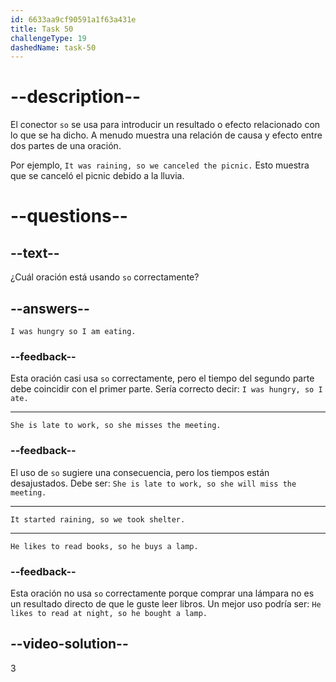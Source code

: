 ```yaml
---
id: 6633aa9cf90591a1f63a431e
title: Task 50
challengeType: 19
dashedName: task-50
---
```


# --description--

El conector `so` se usa para introducir un resultado o efecto relacionado con lo que se ha dicho. A menudo muestra una relación de causa y efecto entre dos partes de una oración.

Por ejemplo, `It was raining, so we canceled the picnic.` Esto muestra que se canceló el picnic debido a la lluvia.

# --questions--

## --text--

¿Cuál oración está usando `so` correctamente?

## --answers--

`I was hungry so I am eating.`

### --feedback--

Esta oración casi usa `so` correctamente, pero el tiempo del segundo parte debe coincidir con el primer parte. Sería correcto decir: `I was hungry, so I ate.`

---

`She is late to work, so she misses the meeting.`

### --feedback--

El uso de `so` sugiere una consecuencia, pero los tiempos están desajustados. Debe ser: `She is late to work, so she will miss the meeting.`

---

`It started raining, so we took shelter.`

---

`He likes to read books, so he buys a lamp.`

### --feedback--

Esta oración no usa `so` correctamente porque comprar una lámpara no es un resultado directo de que le guste leer libros. Un mejor uso podría ser: `He likes to read at night, so he bought a lamp.`

## --video-solution--

3
